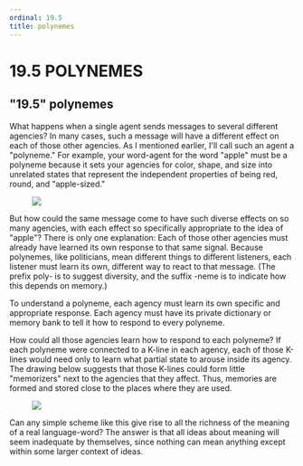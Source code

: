```yaml
---
ordinal: 19.5
title: polynemes
---
```


# 19.5 POLYNEMES

<h2>"19.5" polynemes</h2>
What happens when a single agent sends messages to several different agencies? In many cases, such a message will have a different effect on each of those other agencies. As I mentioned earlier, I'll call such an agent a "polyneme." For example, your word-agent for the word "apple" must be a polyneme because it sets your agencies for color, shape, and size into unrelated states that represent the independent properties of being red, round, and "apple-sized."

<figure><img src="/images/ch19/19-2.png"></img></figure>
But how could the same message come to have such diverse effects on so many agencies, with each effect so specifically appropriate to the idea of "apple"? There is only one explanation: Each of those other agencies must already have learned its own response to that same signal. Because polynemes, like politicians, mean different things to different listeners, each listener must learn its own, different way to react to that message. (The prefix poly- is to suggest diversity, and the suffix -neme is to indicate how this depends on memory.)

To understand a polyneme, each agency must learn its own specific and appropriate response. Each agency must have its private dictionary or memory bank to tell it how to respond to every polyneme.

How could all those agencies learn how to respond to each polyneme? If each polyneme were connected to a K-line in each agency, each of those K-lines would need only to learn what partial state to arouse inside its agency. The drawing below suggests that those K-lines could form little "memorizers" next to the agencies that they affect. Thus, memories are formed and stored close to the places where they are used.

<figure><img src="/images/ch19/19-3.png"></img></figure>
Can any simple scheme like this give rise to all the richness of the meaning of a real language-word? The answer is that all ideas about meaning will seem inadequate by themselves, since nothing can mean anything except within some larger context of ideas.

